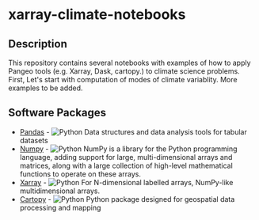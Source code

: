 # xarray-climate-notebooks

## Description


This repository contains several notebooks with examples of how to apply Pangeo tools (e.g. Xarray, Dask, cartopy.) to climate science problems. First, Let's start with computation of modes of climate variablity. More examples to be added.

## Software Packages

- [Pandas](https://pandas.pydata.org/) - ![Python](https://www.google.com/imgres?imgurl=https%3A%2F%2Fupload.wikimedia.org%2Fwikipedia%2Fcommons%2Fthumb%2Fe%2Fed%2FPandas_logo.svg%2F1200px-Pandas_logo.svg.png&imgrefurl=https%3A%2F%2Fen.wikipedia.org%2Fwiki%2FPandas_(software)&tbnid=MTMzvicOHQ05jM&vet=12ahUKEwjIw9Dz0uzsAhWEiFMKHZkBBGIQMygBegUIARDFAQ..i&docid=Ygt6gmGWi6_zsM&w=1200&h=485&q=pandas%20logo&ved=2ahUKEwjIw9Dz0uzsAhWEiFMKHZkBBGIQMygBegUIARDFAQ) Data structures and data analysis tools for tabular datasets
- [Numpy](https://numpy.org/) - ![Python](media/icon/python.png) NumPy is a library for the Python programming language, adding support for large, multi-dimensional arrays and matrices, along with a large collection of high-level mathematical functions to operate on these arrays.
- [Xarray](http://xarray.pydata.org/en/latest/) - ![Python](media/icon/python.png) For N-dimensional labelled arrays, NumPy-like multidimensional arrays.
- [Cartopy](https://scitools.org.uk/cartopy/docs/latest/index.html) - ![Python](media/icon/python.png)   Python package designed for geospatial data processing and mapping
